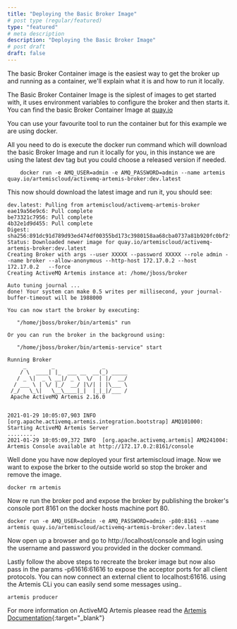 ```yaml
---
title: "Deploying the Basic Broker Image"
# post type (regular/featured)
type: "featured"
# meta description
description: "Deploying the Basic Broker Image"
# post draft
draft: false
---
```


The basic Broker Container image is the easiest way to get the broker up and running as a container, we'll explain what it is and how to run it locally.

The Basic Broker Container Image is the siplest of images to get started with, it uses environment variables to configure the broker and then starts it. 
You can find the basic Broker Container Image at [quay.io](https://quay.io/repository/artemiscloud/activemq-artemis-broker) 

You can use your favourite tool to run the container but for this example we are using docker.

All you need to do is execute the docker run command which will download the basic Broker Image and run it locally for you, 
in this instance we are using the latest dev tag but you could choose a released version if needed.  

```shell script
    docker run -e AMQ_USER=admin -e AMQ_PASSWORD=admin --name artemis quay.io/artemiscloud/activemq-artemis-broker:dev.latest
```

This now should download the latest image and run it, you should see:


```shell script
dev.latest: Pulling from artemiscloud/activemq-artemis-broker
eae19a56e9c6: Pull complete 
be73321c7956: Pull complete 
4b32e1d9d455: Pull complete 
Digest: sha256:891dc91d789d93ed474df00355bd173c3980158aa68cba0737a81b920fc0bf2f
Status: Downloaded newer image for quay.io/artemiscloud/activemq-artemis-broker:dev.latest
Creating Broker with args --user XXXXX --password XXXXX --role admin --name broker --allow-anonymous --http-host 172.17.0.2 --host 172.17.0.2   --force
Creating ActiveMQ Artemis instance at: /home/jboss/broker

Auto tuning journal ...
done! Your system can make 0.5 writes per millisecond, your journal-buffer-timeout will be 1988000

You can now start the broker by executing:  

   "/home/jboss/broker/bin/artemis" run

Or you can run the broker in the background using:

   "/home/jboss/broker/bin/artemis-service" start

Running Broker
     _        _               _
    / \  ____| |_  ___ __  __(_) _____
   / _ \|  _ \ __|/ _ \  \/  | |/  __/
  / ___ \ | \/ |_/  __/ |\/| | |\___ \
 /_/   \_\|   \__\____|_|  |_|_|/___ /
 Apache ActiveMQ Artemis 2.16.0


2021-01-29 10:05:07,903 INFO  [org.apache.activemq.artemis.integration.bootstrap] AMQ101000: Starting ActiveMQ Artemis Server
.........
2021-01-29 10:05:09,372 INFO  [org.apache.activemq.artemis] AMQ241004: Artemis Console available at http://172.17.0.2:8161/console
``` 

Well done you have now deployed your first artemiscloud image. Now we want to expose the brker to the outside world so 
stop the broker and remove the image.

```shell script
docker rm artemis
```

Now re run the broker pod and expose the broker by publishing the broker's console port 8161 on the docker hosts machine port 80.

```shell script
docker run -e AMQ_USER=admin -e AMQ_PASSWORD=admin -p80:8161 --name artemis quay.io/artemiscloud/activemq-artemis-broker:dev.latest
```
Now open up a browser and go to http://localhost/console and login using the username and password you provided in the docker command.

Lastly follow the above steps to recreate the broker image but now also pass in the params -p61616:61616 to expose the acceptor 
ports for all client protocols. You can now connect an external client to localhost:61616. using the Artemis CLi you can 
easily send some messages using..

```shell script
artemis producer
```

For more information on ActiveMQ Artemis pleasee read the [Artemis Documentation](https://activemq.apache.org/components/artemis/documentation/){:target="_blank"}